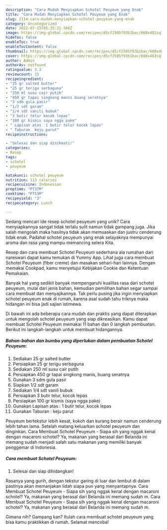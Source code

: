 ```yaml
---
description: "Cara Mudah Menyiapkan Schotel Peuyeum yang Enak"
title: "Cara Mudah Menyiapkan Schotel Peuyeum yang Enak"
slug: 2114-cara-mudah-menyiapkan-schotel-peuyeum-yang-enak
category: Uncategorized
date: 2022-07-15T05:35:21.566Z
image: https://img-global.cpcdn.com/recipes/d5cf2505f93b1bac/680x482cq70/schotel-peuyeum-foto-resep-utama.jpg
hideToc: false
enableToc: true
enableTocContent: false
thumbnail: https://img-global.cpcdn.com/recipes/d5cf2505f93b1bac/680x482cq70/schotel-peuyeum-foto-resep-utama.jpg
cover: https://img-global.cpcdn.com/recipes/d5cf2505f93b1bac/680x482cq70/schotel-peuyeum-foto-resep-utama.jpg
author: Admin
authorAv: notfound
ratingvalue: 3.3
reviewcount: 15
recipeingredient:
- "25 gr salted butter"
- "25 gr terigu serbaguna"
- "250 ml susu cair putih"
- "450 gr tapai singkong manis buang seratnya"
- "3 sdm gula pasir"
- "1/2 sdt garam"
- "1/4 sdt vanili bubuk"
- "3 butir telur kocok lepas"
- "100 gr kismis saya ngga pake"
- " Lapisan atas  1 butir telur kocok lepas"
- " Taburan  keju parut"
recipeinstructions:

- "Selesai dan siap dinikmati!"
categories:
- Resep
tags:
- schotel
- peuyeum

katakunci: schotel peuyeum 
nutrition: 113 calories
recipecuisine: Indonesian
preptime: "PT37M"
cooktime: "PT53M"
recipeyield: "3"
recipecategory: Lunch

---
```





Sedang mencari ide resep schotel peuyeum yang unik? Cara menyiapkannya sangat tidak terlalu sulit namun tidak gampang juga. Jika salah mengolah maka hasilnya tidak akan memuaskan dan justru cenderung tidak enak. Padahal schotel peuyeum yang enak selayaknya mempunyai aroma dan rasa yang mampu memancing selera Kita.





Resep dan cara membuat Schotel Peuyeum sederhana ala rumahan dari nareswari dapat kamu temukan di Yummy App. Lihat juga cara membuat Schotel Peuyeum (fiber creme) dan masakan sehari-hari lainnya. Dengan memakai Cookpad, kamu menyetujui Kebijakan Cookie dan Ketentuan Pemakaian.

Banyak hal yang sedikit banyak mempengaruhi kualitas rasa dari schotel peuyeum, mulai dari jenis bahan, kemudian pemilihan bahan segar sampai cara membuat dan menyajikannya. Tak perlu pusing jika ingin menyiapkan schotel peuyeum enak di rumah, karena asal sudah tahu triknya maka hidangan ini bisa jadi sajian istimewa.






Di bawah ini ada beberapa cara mudah dan praktis yang dapat diterapkan untuk mengolah schotel peuyeum yang siap dikreasikan. Kamu dapat membuat Schotel Peuyeum memakai 11 bahan dan 0 langkah pembuatan. Berikut ini langkah-langkah untuk membuat hidangannya.

<!--inarticleads1-->

##### Bahan-bahan dan bumbu yang diperlukan dalam pembuatan Schotel Peuyeum:

1. Sediakan 25 gr salted butter
1. Persiapkan 25 gr terigu serbaguna
1. Sediakan 250 ml susu cair putih
1. Persiapkan 450 gr tapai singkong manis, buang seratnya
1. Gunakan 3 sdm gula pasir
1. Siapkan 1/2 sdt garam
1. Sediakan 1/4 sdt vanili bubuk
1. Persiapkan 3 butir telur, kocok lepas
1. Persiapkan 100 gr kismis (saya ngga pake)
1. Gunakan  Lapisan atas : 1 butir telur, kocok lepas
1. Gunakan  Taburan : keju parut


Peuyeum bertekstur lebih kesat, kokoh dan kurang berair namun cenderung lebih tahan lama. Setelah matang keluarkan schotel peuyeum dan dinginkan. Cara Membuat Schotel Peuyeum - Siapa sih yang nggak kenal dengan macaroni schotel? Ya, makanan yang berasal dari Belanda ini memang sudah menjadi salah satu makanan yang memiliki banyak penggemar di Indonesia. 

<!--inarticleads2-->

##### Cara membuat Schotel Peuyeum:


1. Selesai dan siap dihidangkan!

Rasanya yang gurih, dengan tekstur garing di luar dan lembut di dalam pastinya akan memanjakan lidah siapa pun yang menyantapnya. Cara Membuat Schotel Peuyeum - Siapa sih yang nggak kenal dengan macaroni schotel? Ya, makanan yang berasal dari Belanda ini memang sudah m. Cara Membuat Schotel Peuyeum - Siapa sih yang nggak kenal dengan macaroni schotel? Ya, makanan yang berasal dari Belanda ini memang sudah m. 

Gimana nih? Gampang kan? Itulah cara membuat schotel peuyeum yang bisa kamu praktikkan di rumah. Selamat mencoba!
